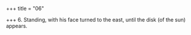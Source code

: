 +++
title = "06"

+++
6. Standing, with his face turned to the east, until the disk (of the sun) appears.
